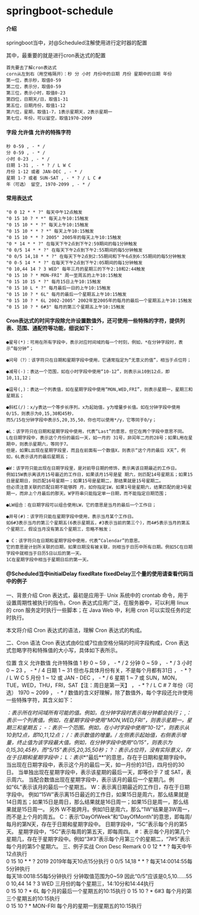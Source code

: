 # springboot-schedule

#### 介绍

springboot当中，对@Scheduled注解使用进行定时器的配置

其中，最重要的就是进行cron表达式的配置

    首先要去了解cron表达式
    corn从左到右（用空格隔开）：秒 分 小时 月份中的日期 月份 星期中的日期 年份
    第一位，表示秒，取值0-59
    第二位，表示分，取值0-59
    第三位，表示小时，取值0-23
    第四位，日期天/日，取值1-31
    第五位，日期月份，取值1-12
    第六位，星期，取值1-7，1表示星期天，2表示星期一
    第七位，年份，可以留空，取值1970-2099


#### 字段 允许值 允许的特殊字符 

    秒 0-59 , - * / 
    分 0-59 , - * / 
    小时 0-23 , - * / 
    日期 1-31 , - * ? / L W C 
    月份 1-12 或者 JAN-DEC , - * / 
    星期 1-7 或者 SUN-SAT , - * ? / L C # 
    年（可选） 留空, 1970-2099 , - * / 
	
#### 常用表达式

    "0 0 12 * * ?" 每天中午12点触发 
    "0 15 10 ? * *" 每天上午10:15触发 
    "0 15 10 * * ?" 每天上午10:15触发 
    "0 15 10 * * ? *" 每天上午10:15触发 
    "0 15 10 * * ? 2005" 2005年的每天上午10:15触发 
    "0 * 14 * * ?" 在每天下午2点到下午2:59期间的每1分钟触发 
    "0 0/5 14 * * ?" 在每天下午2点到下午2:55期间的每5分钟触发 
    "0 0/5 14,18 * * ?" 在每天下午2点到2:55期间和下午6点到6:55期间的每5分钟触发 
    "0 0-5 14 * * ?" 在每天下午2点到下午2:05期间的每1分钟触发 
    "0 10,44 14 ? 3 WED" 每年三月的星期三的下午2:10和2:44触发 
    "0 15 10 ? * MON-FRI" 周一至周五的上午10:15触发 
    "0 15 10 15 * ?" 每月15日上午10:15触发 
    "0 15 10 L * ?" 每月最后一日的上午10:15触发 
    "0 15 10 ? * 6L" 每月的最后一个星期五上午10:15触发 
    "0 15 10 ? * 6L 2002-2005" 2002年至2005年的每月的最后一个星期五上午10:15触发 
    "0 15 10 ? * 6#3" 每月的第三个星期五上午10:15触发 


####  Cron表达式的时间字段除允许设置数值外，还可使用一些特殊的字符，提供列表、范围、通配符等功能，细说如下：

    ●星号(*)：可用在所有字段中，表示对应时间域的每一个时刻，例如，*在分钟字段时，表示“每分钟”；

    ●问号（?）：该字符只在日期和星期字段中使用，它通常指定为“无意义的值”，相当于点位符；

    ●减号(-)：表达一个范围，如在小时字段中使用“10-12”，则表示从10到12点，即10,11,12；
  
    ●逗号(,)：表达一个列表值，如在星期字段中使用“MON,WED,FRI”，则表示星期一，星期三和星期五；

    ●斜杠(/)：x/y表达一个等步长序列，x为起始值，y为增量步长值。如在分钟字段中使用0/15，则表示为0,15,30和45秒，
	而5/15在分钟字段中表示5,20,35,50，你也可以使用*/y，它等同于0/y；

    ●L：该字符只在日期和星期字段中使用，代表“Last”的意思，但它在两个字段中意思不同。
	L在日期字段中，表示这个月份的最后一天，如一月的 31号，非闰年二月的28号；如果L用在星期中，则表示星期六，等同于7。
	但是，如果L出现在星期字段里，而且在前面有一个数值X，则表示“这个月的最后 X天”，例如，6L表示该月的最后星期五；

    ●W：该字符只能出现在日期字段里，是对前导日期的修饰，表示离该日期最近的工作日。
	例如15W表示离该月15号最近的工作日，如果该月15号是星 期六，则匹配14号星期五；如果15日是星期日，则匹配16号星期一；如果15号是星期二，那结果就是15号星期二。
	但必须注意关联的匹配日期不能够跨 月，如你指定1W，如果1号是星期六，结果匹配的是3号星期一，而非上个月最后的那天。W字符串只能指定单一日期，而不能指定日期范围；

    ●LW组合：在日期字段可以组合使用LW，它的意思是当月的最后一个工作日；

    ●井号(#)：该字符只能在星期字段中使用，表示当月某个工作日。
	如6#3表示当月的第三个星期五(6表示星期五，#3表示当前的第三个)，而4#5表示当月的第五个星期三，假设当月没有第五个星期三，忽略不触发；

    ● C：该字符只在日期和星期字段中使用，代表“Calendar”的意思。
	它的意思是计划所关联的日期，如果日期没有被关联，则相当于日历中所有日期。例如5C在日期字段中就相当于日历5日以后的第一天。
	1C在星期字段中相当于星期日后的第一天。


####  @Scheduled当中initialDelay fixedRate  fixedDelay三个量的使用请查看代码当中的例子



一、背景介绍
Cron 表达式，最初是应用于· Unix 系统中的 crontab 命令，用于设置周期性被执行的指令。Cron 表达式应用广泛，在服务器中，可以利用 linux 的 cron 服务定时执行一些脚本；在 Java Web 中，利用 cron 可以实现任务的定时执行。

本文将介绍 Cron 表达式的语法，理解 Cron 表达式的构成。

二、Cron 语法
Cron 表达式由6位或7位由空格分隔的时间字段构成，Cron 表达式忽略字符和特殊值的大小写，具体如下表所示。

位置	含义	允许数值	允许特殊值
1	秒	0 ~ 59	， - * /
2	分钟	0 ~ 59	， - * /
3	小时	0 ~ 23	， - * /
4	日期	1 ~ 31
但也与具体月份有关，不是每个月都有31日	， - * ? / L W C
5	月份	1 ~ 12 或
JAN - DEC	， - * /
6	星期	1 ~ 7 或
SUN，MON，TUE，WED，THU，FRI，SAT【注：周日是第一天】	， - * ? / L C #
7	年份（可选）	1970 ~ 2099	， - * /
数值的含义好理解，除了数值外，每个字段还允许使用一些特殊字符，其含义如下：

*：表示所在时间域所有可能的值。例如，在分钟字段时表示每分钟都会执行；
,：表示一个列表值。例如，在星期字段中使用“MON,WED,FRI”，则表示星期一，星期三和星期五；
-：表示一个范围。例如，在小时字段中使用“10-12”，则表示从10到12点，即10,11,12点；
/：表示数值的增量。/ 左侧表示起始值，右侧表示增量，终止值为该字段最大值。例如，在分钟字段中使用“0/15”，则表示为0,15,30,45秒，而“5/15”表示5,20,35,50秒；
?：表示占位符，没有实际意义，存在于日期和星期字段中；
L：表示**“最后**”的意思，存在于日期和星期字段中。
当出现在日期字段中，表示这个月的最后一天，如一月份的31日，四月份的30日。
当单独出现在星期字段中，表示该星期的最后一天，即等价于 7 或 SAT，表示周六。
当配合数值出现在星期字段中，表示该月的最后一个星期几。例如“6L”表示该月的最后一个星期五。
W：表示离日期最近的工作日，存在于日期字段中。
例如“15W”表示离15日最近的工作日，如果15日是周六，那么结果就是14日周五；如果15日是周日，那么结果就是16日周一；如果15日是周一，那么结果就是15日周一。
另外 W不能跨月。例如1日是周六，那么“1W”结果是3W周一，而不是上个月的周五。
C：表示“DayOfWeek”和“DayOfMonth”的意思，即每周/每月的第N天，存在于日期和星期字段中。
日期字段中，“5C”表示每个月的第5天。
星期字段中，“5C”表示每周的第五天，即每周四。
#：表示每个月的第几个星期几，存在于星期字段中。例如“3#3”表示每个月第三个的星期二，“7#5”表示每个月的第5个星期六。
三、例子实战
Cron	Desc	Remark
0 0 12 * * ?	每天中午12点执行	
0 15 10 * * ? 2019	2019年每天10点15分执行	
0 0/5 14,18 * * ?	每天14:0014:55每5分钟执行<br>每天18:0018:55每5分钟执行 	分钟取值范围为0~59
因此“0/5”应该是0,5,10……55
0 10,44 14 ? 3 WED	三月份的每个星期三，14:10分和14:44执行	
0 15 10 ? * 6L	每个月的最后一个星期五的10:15执行	
0 15 10 ? * 6#3	每个月的第三个星期五的10:15执行	
0 15 10 ? * MON-FRI	每个月的星期一到星期五的10:15执行

